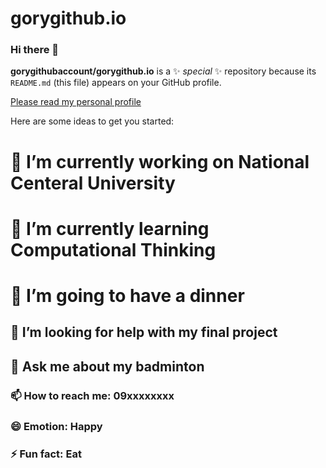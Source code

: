 # gorygithub.io

### Hi there 👋


**gorygithubaccount/gorygithub.io** is a ✨ _special_ ✨ repository because its `README.md` (this file) appears on your GitHub profile.

[Please read my personal profile](https://gorygithubaccount.github.io/gorygithub.io.github.io/finalproject.html)

Here are some ideas to get you started:

# 🔭 I’m currently working on National Centeral University
# 🌱 I’m currently learning Computational Thinking 
# 👯 I’m going to have a dinner 
## 🤔 I’m looking for help with my final project
## 💬 Ask me about my badminton
### 📫 How to reach me: 09xxxxxxxx
### 😄 Emotion: Happy
### ⚡ Fun fact: Eat


